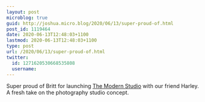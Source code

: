```yaml
---
layout: post
microblog: true
guid: http://joshua.micro.blog/2020/06/13/super-proud-of.html
post_id: 1119464
date: 2020-06-13T12:48:03+1100
lastmod: 2020-06-13T12:48:03+1100
type: post
url: /2020/06/13/super-proud-of.html
twitter:
  id: 1271620530668535808
  username: 
---
```

Super proud of Britt for launching [The Modern Studio](https://themodernstudio.com.au) with our friend Harley. A fresh take on the photography studio concept.
